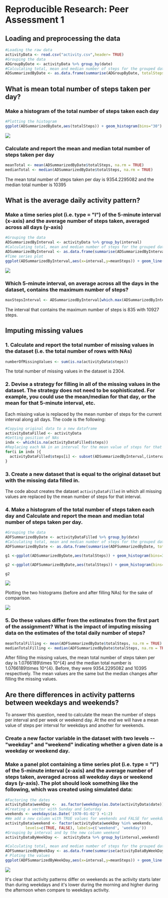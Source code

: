 # Reproducible Research: Peer Assessment 1





## Loading and preprocessing the data

```r
#Loading the raw data
activityData <- read.csv("activity.csv",header= TRUE)
#Grouping the data 
ADGroupByDate <- activityData %>% group_by(date)
#Calculating total, mean and median number of steps for the grouped data
ADSummarizedByDate <- as.data.frame(summarise(ADGroupByDate, totalSteps=sum(steps, na.rm = TRUE),meanSteps=mean(steps, na.rm = TRUE),medianSteps=median(as.vector(steps), na.rm = TRUE)))
```

## What is mean total number of steps taken per day?

### Make a histogram of the total number of steps taken each day


```r
#Plotting the histogram
ggplot(ADSummarizedByDate,aes(totalSteps)) + geom_histogram(bins="30")  + xlab("Day") + ggtitle("Histogram of the total number of steps taken each day") + theme(axis.text.x = element_text(angle = 90, hjust = 1))
```

![](PA1_template_files/figure-html/unnamed-chunk-3-1.png)<!-- -->

### Calculate and report the mean and median total number of steps taken per day


```r
meanTotal <- mean(ADSummarizedByDate$totalSteps, na.rm = TRUE)
medianTotal <- median(ADSummarizedByDate$totalSteps, na.rm = TRUE)
```
The mean total number of steps taken per day is 9354.2295082 and the median total number is  10395

## What is the average daily activity pattern?

### Make a time series plot (i.e. type = "l") of the 5-minute interval (x-axis) and the average number of steps taken, averaged across all days (y-axis)


```r
#Grouping the data
ADSummarizedByInterval <- activityData %>% group_by(interval)
#Calculating total, mean and median number of steps for the grouped data
ADSummarizedByInterval <- as.data.frame(summarise(ADSummarizedByInterval, totalSteps=sum(steps, na.rm = TRUE),meanSteps=mean(steps, na.rm = TRUE),medianSteps=median(as.vector(steps), na.rm = TRUE)))
#Time series plot
ggplot(ADSummarizedByInterval,aes(x=interval,y=meanSteps)) + geom_line() + ylab("Mean number of steps per interval") + ggtitle("Average daily activity pattern")
```

![](PA1_template_files/figure-html/unnamed-chunk-5-1.png)<!-- -->

### Which 5-minute interval, on average across all the days in the dataset, contains the maximum number of steps?

```r
maxStepsInterval <- ADSummarizedByInterval[which.max(ADSummarizedByInterval$totalSteps), ]
```

The interval that contains the maximum number of steps is 835 with 10927 steps.

## Imputing missing values

### 1. Calculate and report the total number of missing values in the dataset (i.e. the total number of rows with NAs)

```r
numberOfMissingValues <- sum(is.na(activityData$steps))
```
The total number of missing values in the dataset is 2304.
### 2. Devise a strategy for filling in all of the missing values in the dataset. The strategy does not need to be sophisticated. For example, you could use the mean/median for that day, or the mean for that 5-minute interval, etc.

Each missing value is replaced by the mean number of steps for the current interval along all days. The code is the following:


```r
#Copying original data to a new dataframe
activityDataFilled <- activityData
#Getting position of NAs 
indx <- which(is.na(activityDataFilled$steps))
#Replacing each NA in an interval for the mean value of steps for that given interval
for(i in indx ){
  activityDataFilled$steps[i] <- subset(ADSummarizedByInterval,(interval==activityData$interval[i]))$meanSteps
}
```

### 3. Create a new dataset that is equal to the original dataset but with the missing data filled in.

The code about creates the dataset `activityDataFilled` in which all missing values are replaced by the mean number of steps for that interval.

### 4. Make a histogram of the total number of steps taken each day and Calculate and report the mean and median total number of steps taken per day. 

```r
#Grouping the data
ADFSummarizedByDate <- activityDataFilled %>% group_by(date)
#Calculating total, mean and median number of steps for the grouped data
ADFSummarizedByDate <- as.data.frame(summarise(ADFSummarizedByDate, totalSteps=sum(steps, na.rm = TRUE),meanSteps=mean(steps, na.rm = TRUE),medianSteps=median(as.vector(steps), na.rm = TRUE)))
```


```r
g1 <-ggplot(ADSummarizedByDate,aes(totalSteps)) + geom_histogram(bins=30)  + xlab("Day") + ggtitle("Total number of steps taken each day (before filling NAs)")  + theme(axis.text.x = element_text(angle = 90, hjust = 1))

g2 <-ggplot(ADFSummarizedByDate,aes(totalSteps)) + geom_histogram(bins=30)  + xlab("Day") + ggtitle("Total number of steps taken each day (after filling NAs)")  + theme(axis.text.x = element_text(angle = 90, hjust = 1))

g2
```

![](PA1_template_files/figure-html/results-1.png)<!-- -->

Plotting the two histograms (before and after filling NAs) for the sake of comparison.

![](PA1_template_files/figure-html/unnamed-chunk-10-1.png)<!-- -->

### 5. Do these values differ from the estimates from the first part of the assignment? What is the impact of imputing missing data on the estimates of the total daily number of steps?




```r
meanTotalFilling <- mean(ADFSummarizedByDate$totalSteps, na.rm = TRUE)
medianTotalFilling <- median(ADFSummarizedByDate$totalSteps, na.rm = TRUE)
```
After filling the missing values, the mean total number of steps taken per day is 1.0766189\times 10^{4} and the median total number is  1.0766189\times 10^{4}. Before, they were 9354.2295082 and 10395 respectively. The mean values are the same but the median changes after filling the missing values.


## Are there differences in activity patterns between weekdays and weekends?

To answer this question, need to calculate the mean the number of steps per interval and per week or weekend day. At the end we will have a mean value of steps per interval for weekdays and another for weekends.



### Create a new factor variable in the dataset with two levels -- "weekday" and "weekend" indicating whether a given date is a weekday or weekend day.

###    Make a panel plot containing a time series plot (i.e. type = "l") of the 5-minute interval (x-axis) and the average number of steps taken, averaged across all weekday days or weekend days (y-axis). The plot should look something like the following, which was created using simulated data:


```r
#Factoring the dates
activityData$weekDay <-  as.factor(weekdays(as.Date(activityData$date)))
#Creating a vector with Sunday and Saturday
weekends <- weekdays(as.Date('1970-01-02') +1:2)
#We add a new column with TRUE values for weekends and FALSE for weekdays
activityData$weekend <- factor(activityData$weekDay %in% weekends, 
         levels=c(TRUE, FALSE), labels=c('weekend', 'weekday'))
#Grouping by interval and by the new column weekend         
activityDataByWeekDay <-  activityData %>% group_by(interval,weekend)

#Calculating total, mean and median number of steps for the grouped data
ADFSummarizedByWeekDay <- as.data.frame(summarise(activityDataByWeekDay, totalSteps=sum(steps, na.rm = TRUE),meanSteps=mean(steps, na.rm = TRUE),medianSteps=median(as.vector(steps), na.rm = TRUE)))
# Ploting the values
ggplot(ADFSummarizedByWeekDay,aes(x=interval,y=meanSteps)) + geom_line() + ylab("Mean number of steps per interval") + facet_wrap(~weekend)
```

![](PA1_template_files/figure-html/unnamed-chunk-12-1.png)<!-- -->

It's clear that activity patterns differ on weekends as the activity starts later than during weekdays and it's lower during the morning and higher during the afternoon when compare to weekdays activity.

 
